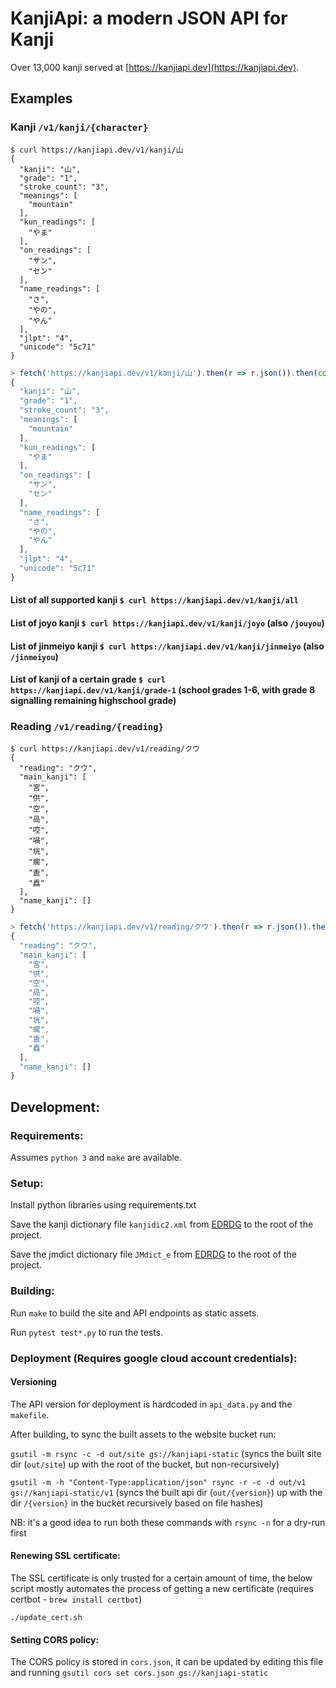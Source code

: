 # KanjiApi: a modern JSON API for Kanji 

Over 13,000 kanji served at [https://kanjiapi.dev](https://kanjiapi.dev).

## Examples

### Kanji `/v1/kanji/{character}`
```
$ curl https://kanjiapi.dev/v1/kanji/山
{
  "kanji": "山",
  "grade": "1",
  "stroke_count": "3",
  "meanings": [
    "mountain"
  ],
  "kun_readings": [
    "やま"
  ],
  "on_readings": [
    "サン",
    "セン"
  ],
  "name_readings": [
    "さ",
    "やの",
    "やん"
  ],
  "jlpt": "4",
  "unicode": "5c71"
}
```

```javascript
> fetch('https://kanjiapi.dev/v1/kanji/山').then(r => r.json()).then(console.log);
{
  "kanji": "山",
  "grade": "1",
  "stroke_count": "3",
  "meanings": [
    "mountain"
  ],
  "kun_readings": [
    "やま"
  ],
  "on_readings": [
    "サン",
    "セン"
  ],
  "name_readings": [
    "さ",
    "やの",
    "やん"
  ],
  "jlpt": "4",
  "unicode": "5c71"
}
```

#### List of all supported kanji `$ curl https://kanjiapi.dev/v1/kanji/all`

#### List of joyo kanji `$ curl https://kanjiapi.dev/v1/kanji/joyo` (also `/jouyou`)

#### List of jinmeiyo kanji `$ curl https://kanjiapi.dev/v1/kanji/jinmeiyo` (also `/jinmeiyou`)

#### List of kanji of a certain grade `$ curl https://kanjiapi.dev/v1/kanji/grade-1` (school grades 1-6, with grade 8 signalling remaining highschool grade)

### Reading `/v1/reading/{reading}`
```
$ curl https://kanjiapi.dev/v1/reading/クウ
{
  "reading": "クウ",
  "main_kanji": [
    "宮",
    "供",
    "空",
    "咼",
    "啌",
    "喎",
    "垙",
    "瘸",
    "盉",
    "舙"
  ],
  "name_kanji": []
}
```

```javascript
> fetch('https://kanjiapi.dev/v1/reading/クウ').then(r => r.json()).then(console.log);
{
  "reading": "クウ",
  "main_kanji": [
    "宮",
    "供",
    "空",
    "咼",
    "啌",
    "喎",
    "垙",
    "瘸",
    "盉",
    "舙"
  ],
  "name_kanji": []
}
```

## Development:

### Requirements:

Assumes `python 3` and `make` are available.

### Setup:

Install python libraries using requirements.txt

Save the kanji dictionary file `kanjidic2.xml` from [EDRDG](http://www.edrdg.org/wiki/index.php/KANJIDIC_Project) to the root of the project.

Save the jmdict dictionary file `JMdict_e` from [EDRDG](http://www.edrdg.org/wiki/index.php/JMdict-EDICT_Dictionary_Project) to the root of the project.

### Building:

Run `make` to build the site and API endpoints as static assets.

Run `pytest test*.py` to run the tests.

### Deployment (Requires google cloud account credentials):

#### Versioning

The API version for deployment is hardcoded in `api_data.py` and the `makefile`.

After building, to sync the built assets to the website bucket run:

`gsutil -m rsync -c -d out/site gs://kanjiapi-static` (syncs the built site dir (`out/site`) up with the root of the bucket, but non-recursively)

`gsutil -m -h "Content-Type:application/json" rsync -r -c -d out/v1 gs://kanjiapi-static/v1` (syncs the built api dir (`out/{version}`) up with the dir `/{version}` in the bucket recursively based on file hashes)

NB: it's a good idea to run both these commands with `rsync -n` for a dry-run first

#### Renewing SSL certificate:

The SSL certificate is only trusted for a certain amount of time, the below script mostly automates
the process of getting a new certificate (requires certbot - `brew install certbot`)

`./update_cert.sh`

#### Setting CORS policy:

The CORS policy is stored in `cors.json`, it can be updated by editing this file and running `gsutil cors set cors.json gs://kanjiapi-static`
